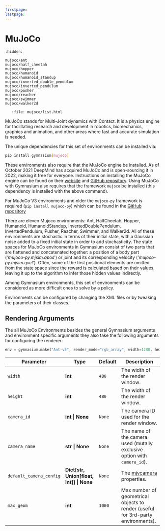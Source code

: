 ```yaml
---
firstpage:
lastpage:
---
```


# MuJoCo

```{toctree}
:hidden:

mujoco/ant
mujoco/half_cheetah
mujoco/hopper
mujoco/humanoid
mujoco/humanoid_standup
mujoco/inverted_double_pendulum
mujoco/inverted_pendulum
mujoco/pusher
mujoco/reacher
mujoco/swimmer
mujoco/walker2d
```

```{raw} html
   :file: mujoco/list.html
```

MuJoCo stands for Multi-Joint dynamics with Contact. It is a physics engine for facilitating research and development in robotics, biomechanics, graphics and animation, and other areas where fast and accurate simulation is needed.

The unique dependencies for this set of environments can be installed via:

````bash
pip install gymnasium[mujoco]
````

These environments also require that the MuJoCo engine be installed. As of October 2021 DeepMind has acquired MuJoCo and is open-sourcing it in 2022, making it free for everyone. Instructions on installing the MuJoCo engine can be found on their [website](https://mujoco.org) and [GitHub repository](https://github.com/deepmind/mujoco). Using MuJoCo with Gymnasium also requires that the framework `mujoco` be installed (this dependency is installed with the above command).

For MuJoCo V3 environments and older the `mujoco-py` framework is required (`pip install mujoco-py`) which can be found in the [GitHub repository](https://github.com/openai/mujoco-py/tree/master/mujoco_py)

There are eleven Mujoco environments: Ant, HalfCheetah, Hopper, Humanoid, HumanoidStandup, InvertedDoublePendulum, InvertedPendulum, Pusher, Reacher, Swimmer, and Walker2d. All of these environments are stochastic in terms of their initial state, with a Gaussian noise added to a fixed initial state in order to add stochasticity. The state spaces for MuJoCo environments in Gymnasium consist of two parts that are flattened and concatenated together: a position of a body part ('*mujoco-py.mjsim.qpos*') or joint and its corresponding velocity ('*mujoco-py.mjsim.qvel*'). Often, some of the first positional elements are omitted from the state space since the reward is calculated based on their values, leaving it up to the algorithm to infer those hidden values indirectly.

Among Gymnasium environments, this set of environments can be considered as more difficult ones to solve by a policy.

Environments can be configured by changing the XML files or by tweaking the parameters of their classes.

## Rendering Arguments
The all MuJoCo Environments besides the general Gymnasium arguments and environment specific arguments they also take the following arguments for configuring the renderer:

```python
env = gymnasium.make("Ant-v5", render_mode="rgb_array", width=1280, height=720)
```

| Parameter                                  | Type       | Default      |Description                    |
|--------------------------------------------|------------|--------------|-------------------------------|
|`width`                                     | **int**    | `480`        | The width of the render window. |
|`height`                                    | **int**    | `480`        | The width of the render window. |
|`camera_id`                                 |**int \| None**| `None`     | The camera ID used for the render window. |
|`camera_name`                               |**str \| None**| `None`     | The name of the camera used (mutally exclusive option with `camera_id`). |
|`default_camera_config`                     |**Dict[str, Union[float, int]] \| None**  | `None` |  The [mjvcamera](https://mujoco.readthedocs.io/en/stable/APIreference/APItypes.html?highlight=camera#mjvcamera) properties. |
|`max_geom`                                  | **int**    | `1000`       | Max number of geometrical objects to render (useful for 3rd-party environments).|
